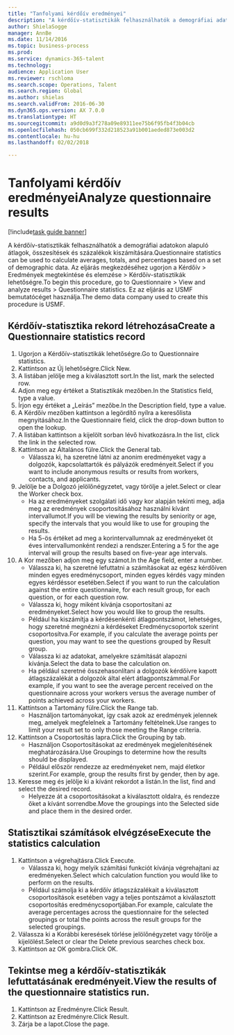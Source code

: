 ```yaml
--- 
title: "Tanfolyami kérdőív eredményei"
description: "A kérdőív-statisztikák felhasználhatók a demográfiai adatokon alapuló átlagok, összesítések és százalékok kiszámítására."
author: ShielaSogge
manager: AnnBe
ms.date: 11/14/2016
ms.topic: business-process
ms.prod: 
ms.service: dynamics-365-talent
ms.technology: 
audience: Application User
ms.reviewer: rschloma
ms.search.scope: Operations, Talent
ms.search.region: Global
ms.author: shielas
ms.search.validFrom: 2016-06-30
ms.dyn365.ops.version: AX 7.0.0
ms.translationtype: HT
ms.sourcegitcommit: a9d0d9a3f278a09e89311ee75b6f95fb4f3b04cb
ms.openlocfilehash: 050cb699f332d218523a91b001aeded873e003d2
ms.contentlocale: hu-hu
ms.lasthandoff: 02/02/2018

---
```

# <a name="analyze-questionnaire-results"></a><span data-ttu-id="af481-103">Tanfolyami kérdőív eredményei</span><span class="sxs-lookup"><span data-stu-id="af481-103">Analyze questionnaire results</span></span>

[!include[task guide banner](../../includes/task-guide-banner.md)]

<span data-ttu-id="af481-104">A kérdőív-statisztikák felhasználhatók a demográfiai adatokon alapuló átlagok, összesítések és százalékok kiszámítására.</span><span class="sxs-lookup"><span data-stu-id="af481-104">Questionnaire statistics can be used to calculate averages, totals, and percentages based on a set of demographic data.</span></span> <span data-ttu-id="af481-105">Az eljárás megkezdéséhez ugorjon a Kérdőív > Eredmények megtekintése és elemzése > Kérdőív-statisztikák lehetőségre.</span><span class="sxs-lookup"><span data-stu-id="af481-105">To begin this procedure, go to Questionnaire > View and analyze results > Questionnaire statistics.</span></span> <span data-ttu-id="af481-106">Ez az eljárás az USMF bemutatócéget használja.</span><span class="sxs-lookup"><span data-stu-id="af481-106">The demo data company used to create this procedure is USMF.</span></span>


## <a name="create-a-questionnaire-statistics-record"></a><span data-ttu-id="af481-107">Kérdőív-statisztika rekord létrehozása</span><span class="sxs-lookup"><span data-stu-id="af481-107">Create a Questionnaire statistics record</span></span>
1. <span data-ttu-id="af481-108">Ugorjon a Kérdőív-statisztikák lehetőségre.</span><span class="sxs-lookup"><span data-stu-id="af481-108">Go to Questionnaire statistics.</span></span>
2. <span data-ttu-id="af481-109">Kattintson az Új lehetőségre.</span><span class="sxs-lookup"><span data-stu-id="af481-109">Click New.</span></span>
3. <span data-ttu-id="af481-110">A listában jelölje meg a kiválasztott sort.</span><span class="sxs-lookup"><span data-stu-id="af481-110">In the list, mark the selected row.</span></span>
4. <span data-ttu-id="af481-111">Adjon meg egy értéket a Statisztikák mezőben.</span><span class="sxs-lookup"><span data-stu-id="af481-111">In the Statistics field, type a value.</span></span>
5. <span data-ttu-id="af481-112">Írjon egy értéket a „Leírás” mezőbe.</span><span class="sxs-lookup"><span data-stu-id="af481-112">In the Description field, type a value.</span></span>
6. <span data-ttu-id="af481-113">A Kérdőív mezőben kattintson a legördítő nyílra a keresőlista megnyitásához.</span><span class="sxs-lookup"><span data-stu-id="af481-113">In the Questionnaire field, click the drop-down button to open the lookup.</span></span>
7. <span data-ttu-id="af481-114">A listában kattintson a kijelölt sorban lévő hivatkozásra.</span><span class="sxs-lookup"><span data-stu-id="af481-114">In the list, click the link in the selected row.</span></span>
8. <span data-ttu-id="af481-115">Kattintson az Általános fülre.</span><span class="sxs-lookup"><span data-stu-id="af481-115">Click the General tab.</span></span>
    * <span data-ttu-id="af481-116">Válassza ki, ha szeretné látni az anonim eredményeket vagy a dolgozók, kapcsolattartók és pályázók eredményeit.</span><span class="sxs-lookup"><span data-stu-id="af481-116">Select if you want to include anonymous results or results from workers, contacts, and applicants.</span></span>  
9. <span data-ttu-id="af481-117">Jelölje be a Dolgozó jelölőnégyzetet, vagy törölje a jelet.</span><span class="sxs-lookup"><span data-stu-id="af481-117">Select or clear the Worker check box.</span></span>
    * <span data-ttu-id="af481-118">Ha az eredményeket szolgálati idő vagy kor alapján tekinti meg, adja meg az eredmények csoportosításához használni kívánt intervallumot.</span><span class="sxs-lookup"><span data-stu-id="af481-118">If you will be viewing the results by seniority or age, specify the intervals that you would like to use for grouping the results.</span></span>  
    * <span data-ttu-id="af481-119">Ha 5-ös értéket ad meg a korintervallumnak az eredményeket öt éves intervallumonként rendezi a rendszer.</span><span class="sxs-lookup"><span data-stu-id="af481-119">Entering a 5 for the age interval will group the results based on five-year age intervals.</span></span>  
10. <span data-ttu-id="af481-120">A Kor mezőben adjon meg egy számot.</span><span class="sxs-lookup"><span data-stu-id="af481-120">In the Age field, enter a number.</span></span>
    * <span data-ttu-id="af481-121">Válassza ki, ha szeretné lefuttatni a számításokat az egész kérdőíven minden egyes eredménycsoport, minden egyes kérdés vagy minden egyes kérdéssor esetében.</span><span class="sxs-lookup"><span data-stu-id="af481-121">Select if you want to run the calculation against the entire questionnaire, for each result group, for each question, or for each question row.</span></span>  
    * <span data-ttu-id="af481-122">Válassza ki, hogy miként kívánja csoportosítani az eredményeket.</span><span class="sxs-lookup"><span data-stu-id="af481-122">Select how you would like to group the results.</span></span>  
    * <span data-ttu-id="af481-123">Például ha kiszámítja a kérdésenkénti átlagpontszámot, lehetséges, hogy szeretné megnézni a kérdéseket Eredménycsoportok szerint csoportosítva.</span><span class="sxs-lookup"><span data-stu-id="af481-123">For example, if you calculate the average points per question, you may want to see the questions grouped by Result group.</span></span>  
    * <span data-ttu-id="af481-124">Válassza ki az adatokat, amelyekre számítását alapozni kívánja.</span><span class="sxs-lookup"><span data-stu-id="af481-124">Select the data to base the calculation on.</span></span>  
    * <span data-ttu-id="af481-125">Ha például szeretné összehasonlítani a dolgozók kérdőívre kapott átlagszázalékát a dolgozók által elért átlagpontszámmal.</span><span class="sxs-lookup"><span data-stu-id="af481-125">For example, if you want to see the average percent received on the questionnaire across your workers versus the average number of points achieved across your workers.</span></span>  
11. <span data-ttu-id="af481-126">Kattintson a Tartomány fülre.</span><span class="sxs-lookup"><span data-stu-id="af481-126">Click the Range tab.</span></span>
    * <span data-ttu-id="af481-127">Használjon tartományokat, így csak azok az eredmények jelennek meg, amelyek megfelelnek a Tartomány feltételnek.</span><span class="sxs-lookup"><span data-stu-id="af481-127">Use ranges to limit your result set to only those meeting the Range criteria.</span></span>  
12. <span data-ttu-id="af481-128">Kattintson a Csoportosítás lapra.</span><span class="sxs-lookup"><span data-stu-id="af481-128">Click the Grouping by tab.</span></span>
    * <span data-ttu-id="af481-129">Használjon Csoportosításokat az eredmények megjelenítésének meghatározására.</span><span class="sxs-lookup"><span data-stu-id="af481-129">Use Groupings to determine how the results should be displayed.</span></span>  
    * <span data-ttu-id="af481-130">Például először rendezze az eredményeket nem, majd életkor szerint.</span><span class="sxs-lookup"><span data-stu-id="af481-130">For example, group the results first by gender, then by age.</span></span>  
13. <span data-ttu-id="af481-131">Keresse meg és jelölje ki a kívánt rekordot a listán.</span><span class="sxs-lookup"><span data-stu-id="af481-131">In the list, find and select the desired record.</span></span>
    * <span data-ttu-id="af481-132">Helyezze át a csoportosításokat a kiválasztott oldalra, és rendezze őket a kívánt sorrendbe.</span><span class="sxs-lookup"><span data-stu-id="af481-132">Move the groupings into the Selected side and place them in the desired order.</span></span>  

## <a name="execute-the-statistics-calculation"></a><span data-ttu-id="af481-133">Statisztikai számítások elvégzése</span><span class="sxs-lookup"><span data-stu-id="af481-133">Execute the statistics calculation</span></span>
1. <span data-ttu-id="af481-134">Kattintson a végrehajtásra.</span><span class="sxs-lookup"><span data-stu-id="af481-134">Click Execute.</span></span>
    * <span data-ttu-id="af481-135">Válassza ki, hogy melyik számítási funkciót kívánja végrehajtani az eredményeken.</span><span class="sxs-lookup"><span data-stu-id="af481-135">Select which calculation function you would like to perform on the results.</span></span>  
    * <span data-ttu-id="af481-136">Például számolja ki a kérdőív átlagszázalékait a kiválasztott csoportosítások esetében vagy a teljes pontszámot a kiválasztott csoportosítás eredménycsoportjában.</span><span class="sxs-lookup"><span data-stu-id="af481-136">For example, calculate the average percentages across the questionnaire for the selected groupings or total the points across the result groups for the selected groupings.</span></span>  
2. <span data-ttu-id="af481-137">Válassza ki a Korábbi keresések törlése jelölőnégyzetet vagy törölje a kijelölést.</span><span class="sxs-lookup"><span data-stu-id="af481-137">Select or clear the Delete previous searches check box.</span></span>
3. <span data-ttu-id="af481-138">Kattintson az OK gombra.</span><span class="sxs-lookup"><span data-stu-id="af481-138">Click OK.</span></span>

## <a name="view-the-results-of-the-questionnaire-statistics-run"></a><span data-ttu-id="af481-139">Tekintse meg a kérdőív-statisztikák lefuttatásának eredményeit.</span><span class="sxs-lookup"><span data-stu-id="af481-139">View the results of the questionnaire statistics run.</span></span>
1. <span data-ttu-id="af481-140">Kattintson az Eredményre.</span><span class="sxs-lookup"><span data-stu-id="af481-140">Click Result.</span></span>
2. <span data-ttu-id="af481-141">Kattintson az Eredményre.</span><span class="sxs-lookup"><span data-stu-id="af481-141">Click Result.</span></span>
3. <span data-ttu-id="af481-142">Zárja be a lapot.</span><span class="sxs-lookup"><span data-stu-id="af481-142">Close the page.</span></span>


